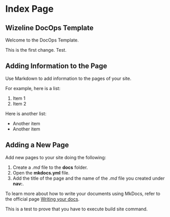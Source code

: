 # Index Page

## Wizeline DocOps Template

Welcome to the DocOps Template.

This is the first change. Test.

## Adding Information to the Page

Use Markdown to add information to the pages of your site.

For example, here is a list:

1.  Item 1
2.  Item 2

Here is another list:

* Another item
* Another item

## Adding a New Page

Add new pages to your site doing the following:

1. Create a _.md_ file to the **docs** folder.
2. Open the **mkdocs.yml** file.
3. Add the title of the page and the name of the _.md_ file you created under **nav:**.

To learn more about how to write your documents using MkDocs, refer to the official page [Writing your docs](https://www.mkdocs.org/user-guide/writing-your-docs/).

This is a test to prove that you have to execute build site command.